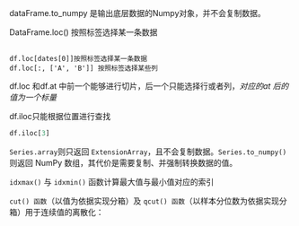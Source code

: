 



dataFrame.to_numpy 是输出底层数据的Numpy对象，并不会复制数据。





DataFrame.loc() 按照标签选择某一条数据

```

df.loc[dates[0]]按照标签选择某一条数据
df.loc[:, ['A', 'B']] 按照标签选择某些列
```





df.loc 和df.at 中前一个能够进行切片，后一个只能选择行或者列，*对应的at 后的值为一个标量*

df.iloc只能根据位置进行查找

```python
df.iloc[3]
```

 `Series.array`则只返回 `ExtensionArray`，且不会复制数据。`Series.to_numpy()` 则返回 NumPy 数组，其代价是需要复制、并强制转换数据的值。



 `idxmax()` 与 `idxmin()` 函数计算最大值与最小值对应的索引



`cut() 函数`（以值为依据实现分箱）及 `qcut() 函数`（以样本分位数为依据实现分箱）用于连续值的离散化：